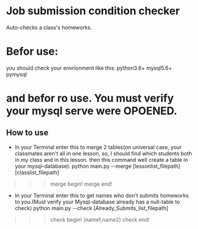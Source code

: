 # Job submission condition checker
 Auto-checks a class's homeworks.
# Befor use:
you should check your envrionment like this:
 python3.6+
 mysql5.6+
 pymysql
# and befor ro use. You must verify your mysql serve were OPOENED.
## How to use
- In your Terminal enter this to merge 2 tables(on universal case, your classmates aren't all in one lesson, 
so, I should find which students both in my class and in this lesson. then this command well create a table in your mysql-database):
python main.py --merge \[lessonlist_filepath\] \[classlist_filepath\]
>>>merge begin!
>>>merge end!

- In your Terminal enter this to get names who don't submits homeworks to you.(Must verify your Mysql-database already has a null-table to check)
python main.py --check \[Already_Submits_list_filepath\] 
>>> check begin!
>>> (name1,name2)
>>> check end!



